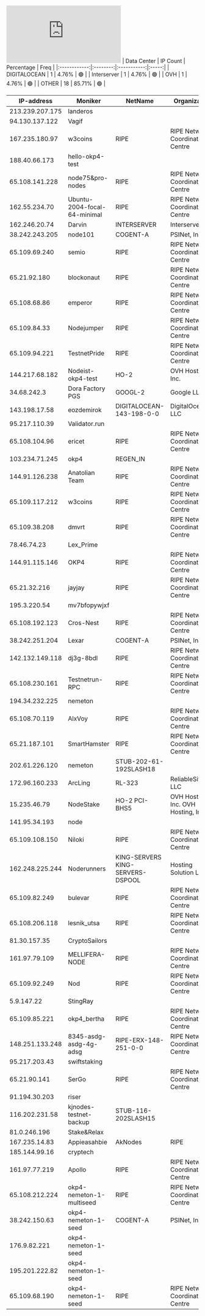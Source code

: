 ![Diagramm](https://github.com/obajay/StateSync-snapshots/blob/main/Projects/OKP4/1/README.md)
| Data Center | IP Count | Percentage | Freq |
|:------------:|:--------:|:-----------:|:-----:|
| DIGITALOCEAN | 1 | 4.76% | 🟢 |
| Interserver | 1 | 4.76% | 🟢 |
| OVH | 1 | 4.76% | 🟢 |
| OTHER | 18 | 85.71% | 🟢 |

<!-- START_TABLE -->
| IP-address | Moniker | NetName | Organization |
|-------------|-------------|-------------|-------------|
| 213.239.207.175 | landeros |  |  |
| 94.130.137.122 | Vagif |  |  |
| 167.235.180.97 | w3coins | RIPE | RIPE Network Coordination Centre |
| 188.40.66.173 | hello-okp4-test |  |  |
| 65.108.141.228 | node75&pro-nodes | RIPE | RIPE Network Coordination Centre |
| 162.55.234.70 | Ubuntu-2004-focal-64-minimal | RIPE | RIPE Network Coordination Centre |
| 162.246.20.74 | Darvin | INTERSERVER | Interserver, Inc |
| 38.242.243.205 | node101 | COGENT-A | PSINet, Inc. |
| 65.109.69.240 | semio | RIPE | RIPE Network Coordination Centre |
| 65.21.92.180 | blockonaut | RIPE | RIPE Network Coordination Centre |
| 65.108.68.86 | emperor | RIPE | RIPE Network Coordination Centre |
| 65.109.84.33 | Nodejumper | RIPE | RIPE Network Coordination Centre |
| 65.109.94.221 | TestnetPride | RIPE | RIPE Network Coordination Centre |
| 144.217.68.182 | Nodeist-okp4-test | HO-2 | OVH Hosting, Inc. |
| 34.68.242.3 | Dora Factory PGS | GOOGL-2 | Google LLC |
| 143.198.17.58 | eozdemirok | DIGITALOCEAN-143-198-0-0 | DigitalOcean, LLC |
| 95.217.110.39 | Validator.run |  |  |
| 65.108.104.96 | ericet | RIPE | RIPE Network Coordination Centre |
| 103.234.71.245 | okp4 | REGEN_IN |  |
| 144.91.126.238 | Anatolian Team | RIPE | RIPE Network Coordination Centre |
| 65.109.117.212 | w3coins | RIPE | RIPE Network Coordination Centre |
| 65.109.38.208 | dmvrt | RIPE | RIPE Network Coordination Centre |
| 78.46.74.23 | Lex_Prime |  |  |
| 144.91.115.146 | OKP4 | RIPE | RIPE Network Coordination Centre |
| 65.21.32.216 | jayjay | RIPE | RIPE Network Coordination Centre |
| 195.3.220.54 | mv7bfopywjxf |  |  |
| 65.108.192.123 | Cros-Nest | RIPE | RIPE Network Coordination Centre |
| 38.242.251.204 | Lexar | COGENT-A | PSINet, Inc. |
| 142.132.149.118 | dj3g-8bdl | RIPE | RIPE Network Coordination Centre |
| 65.108.230.161 | Testnetrun-RPC | RIPE | RIPE Network Coordination Centre |
| 194.34.232.225 | nemeton |  |  |
| 65.108.70.119 | AlxVoy | RIPE | RIPE Network Coordination Centre |
| 65.21.187.101 | SmartHamster | RIPE | RIPE Network Coordination Centre |
| 202.61.226.120 | nemeton | STUB-202-61-192SLASH18 |  |
| 172.96.160.233 | ArcLing | RL-323 | ReliableSite.Net LLC |
| 15.235.46.79 | NodeStake | HO-2 PCI-BHS5 | OVH Hosting, Inc. OVH Hosting, Inc. |
| 141.95.34.193 | node |  |  |
| 65.109.108.150 | Niloki | RIPE | RIPE Network Coordination Centre |
| 162.248.225.244 | Noderunners | KING-SERVERS KING-SERVERS-DSPOOL | Hosting Solution Ltd. |
| 65.109.82.249 | bulevar | RIPE | RIPE Network Coordination Centre |
| 65.108.206.118 | lesnik_utsa | RIPE | RIPE Network Coordination Centre |
| 81.30.157.35 | CryptoSailors |  |  |
| 161.97.79.109 | MELLIFERA-NODE | RIPE | RIPE Network Coordination Centre |
| 65.109.92.249 | Nod | RIPE | RIPE Network Coordination Centre |
| 5.9.147.22 | StingRay |  |  |
| 65.109.85.221 | okp4_bertha | RIPE | RIPE Network Coordination Centre |
| 148.251.133.248 | 8345-asdg-asdg-4g-adsg | RIPE-ERX-148-251-0-0 | RIPE Network Coordination Centre |
| 95.217.203.43 | swiftstaking |  |  |
| 65.21.90.141 | SerGo | RIPE | RIPE Network Coordination Centre |
| 91.194.30.203 | riser |  |  |
| 116.202.231.58 | kjnodes-testnet-backup | STUB-116-202SLASH15 |  |
| 81.0.246.196 | Stake&Relax |  |  |
| 167.235.14.83 | Appieasahbie | AkNodes | RIPE | RIPE Network Coordination Centre |
| 185.144.99.16 | cryptech |  |  |
| 161.97.77.219 | Apollo | RIPE | RIPE Network Coordination Centre |
| 65.108.212.224 | okp4-nemeton-1-multiseed | RIPE | RIPE Network Coordination Centre |
| 38.242.150.63 | okp4-nemeton-1-seed | COGENT-A | PSINet, Inc. |
| 176.9.82.221 | okp4-nemeton-1-seed |  |  |
| 195.201.222.82 | okp4-nemeton-1-seed |  |  |
| 65.109.68.190 | okp4-nemeton-1-seed | RIPE | RIPE Network Coordination Centre |

<!-- END_TABLE -->
